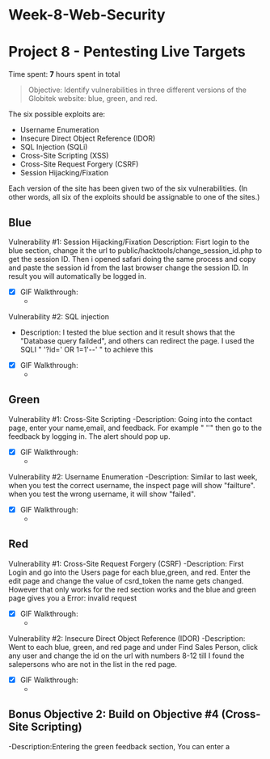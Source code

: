 # Week-8-Web-Security

# Project 8 - Pentesting Live Targets

Time spent: **7** hours spent in total

> Objective: Identify vulnerabilities in three different versions of the Globitek website: blue, green, and red.

The six possible exploits are:
* Username Enumeration
* Insecure Direct Object Reference (IDOR)
* SQL Injection (SQLi)
* Cross-Site Scripting (XSS)
* Cross-Site Request Forgery (CSRF)
* Session Hijacking/Fixation

Each version of the site has been given two of the six vulnerabilities. (In other words, all six of the exploits should be assignable to one of the sites.)

## Blue

Vulnerability #1:  Session Hijacking/Fixation
Description: Fisrt login to the blue section, change it the url to public/hacktools/change_session_id.php to get the session ID. Then i opened safari doing the same process and copy and paste the session id from the last browser change the session ID. In result you will automatically be logged in.
- [x] GIF Walkthrough: 
     - <img src='.gif' title='XSS' width='' alt='' />




Vulnerability #2: SQL injection
- Description: I tested the blue section and it result shows that the "Database query failded", and others can redirect the page.  I used the SQLI " '?id=' OR 1=1'--' " to achieve this
- [x] GIF Walkthrough: 
     - <img src='Blue SQL Injection.gif' title='XSS' width='' alt='' />


## Green

Vulnerability #1: Cross-Site Scripting
-Description: Going into the contact page, enter your name,email, and feedback. For example " '<script>alert('Omar found the XSS!')</script>'" then go to the feedback by logging in. The alert should pop up.
- [x] GIF Walkthrough: 
     - <img src='Green Cross Site Scripting.gif' title='XSS' width='' alt='' />


Vulnerability #2: Username Enumeration
-Description: Similar to last week, when you test the correct username, the inspect page will show "failture". when you test the wrong username, it will show "failed".
- [x] GIF Walkthrough: 
     - <img src='Green User Enumeration.gif' title='XSS' width='' alt='' />


## Red

Vulnerability #1: Cross-Site Request Forgery (CSRF)
-Description: First Login and go into the Users page for each blue,green, and red. Enter the edit page and change the value of csrd_token the name gets changed. However that only works for the red section works and the blue and green page gives you a Error: invalid request
- [x] GIF Walkthrough: 
     - <img src='Red CSRSF.gif' title='XSS' width='' alt='' />


Vulnerability #2: Insecure Direct Object Reference (IDOR)
-Description: Went to each blue, green, and red page and under Find Sales Person, click any user and change the id on the url with numbers 8-12 till I found the salepersons who are not in the list in the red page.
- [x] GIF Walkthrough: 
     - <img src='Red IDOR.gif' title='XSS' width='' alt='' />


## Bonus Objective 2: Build on Objective #4 (Cross-Site Scripting)
-Description:Entering the green feedback section, You can enter a <script>document.location="https://www.facebook.com"</script> and when you go back to the feedback page, it will should direct you to facebook page.
- [x] GIF Walkthrough: 
     - <img src='Bonus Objective 2.gif' title='XSS' width='' alt='' />


## Notes

Describe any challenges encountered while doing the work
